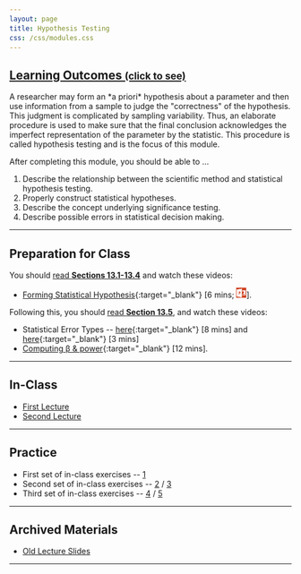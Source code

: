 ```yaml
---
layout: page
title: Hypothesis Testing
css: /css/modules.css
---
```


<div class="panel-group-ILOs">
  <div class="panel panel-default">
    <div class="panel-heading">
      <h2 class="panel-title">
        <a data-toggle="collapse" href="#ILOs">Learning Outcomes <small>(click to see)</small></a>
      </h2>
    </div>
    <div id="ILOs" class="panel-collapse collapse">
      <div class="panel-body">
A researcher may form an *a priori* hypothesis about a parameter and then use information from a sample to judge the "correctness" of the hypothesis.  This judgment is complicated by sampling variability.  Thus, an elaborate procedure is used to make sure that the final conclusion acknowledges the imperfect representation of the parameter by the statistic.  This procedure is called hypothesis testing and is the focus of this module.

<p>After completing this module, you should be able to ...</p>

<ol>
  <li>Describe the relationship between the scientific method and statistical hypothesis testing.</li>
  <li>Properly construct statistical hypotheses.</li>
  <li>Describe the concept underlying significance testing.</li>
  <li>Describe possible errors in statistical decision making.</li>
</ol>
      </div>
    </div>
  </div>
</div>

----

## Preparation for Class

You should [read **Sections 13.1-13.4**](../../book/13_IntroStats.pdf) and watch these videos:

* [Forming Statistical Hypothesis](https://vimeo.com/user45324800/hotest-hypotheses){:target="_blank"} [6 mins; [![PowerPoint](../../img/ppt.png)](PPT-hypotheses.pptx)].

Following this, you should [read **Section 13.5**](../../book/13_IntroStats.pdf), and watch these videos:

* Statistical Error Types -- [here](https://www.youtube.com/v/7mE-K_w1v90?version=3&autoplay=1){:target="_blank"} [8 mins] and [here](https://www.youtube.com/v/OWn3Ko1WYTA?version=3&start=89&end=247&autoplay=1){:target="_blank"} [3 mins]
* [Computing &beta; &amp; power](https://www.youtube.com/v/BJZpx7Mdde4?version=3&autoplay=1){:target="_blank"} [12 mins].

----

## In-Class

* [First Lecture](PPT-Lecture-1.pptx)
* [Second Lecture](PPT-Lecture-2.pptx)

----

## Practice

* First set of in-class exercises -- [1](CE1)
* Second set of in-class exercises --  [2](CE2) / [3](CE3)
* Third set of in-class exercises -- [4](CE4) / [5](CE5)

----

## Archived Materials

* [Old Lecture Slides](PPT_old.pptx)

----
